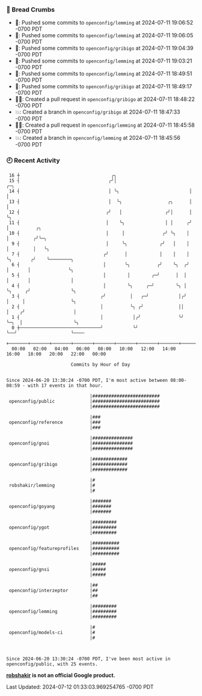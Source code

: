 ### 🍞 Bread Crumbs

 * 🚢: Pushed some commits to `openconfig/lemming` at 2024-07-11 19:06:52 -0700 PDT
 * 🚢: Pushed some commits to `openconfig/lemming` at 2024-07-11 19:06:05 -0700 PDT
 * 🚢: Pushed some commits to `openconfig/gribigo` at 2024-07-11 19:04:39 -0700 PDT
 * 🚢: Pushed some commits to `openconfig/lemming` at 2024-07-11 19:03:21 -0700 PDT
 * 🚢: Pushed some commits to `openconfig/lemming` at 2024-07-11 18:49:51 -0700 PDT
 * 🚢: Pushed some commits to `openconfig/gribigo` at 2024-07-11 18:49:17 -0700 PDT
 * ✍🏼: Created a pull request in `openconfig/gribigo` at 2024-07-11 18:48:22 -0700 PDT
 * 💥: Created a branch in `openconfig/gribigo` at 2024-07-11 18:47:33 -0700 PDT
 * ✍🏼: Created a pull request in `openconfig/lemming` at 2024-07-11 18:45:58 -0700 PDT
 * 💥: Created a branch in `openconfig/lemming` at 2024-07-11 18:45:56 -0700 PDT

### 🕘 Recent Activity
```
 16 ┼                                  ╭╮
 15 ┤                                 ╭╯│                           ╭─╮
 14 ┤                                 │ ╰╮                          │ │
 13 ┤                                 │  ╰╮                 ╭╮      │ │
 12 ┤                                ╭╯   │                ╭╯│      │ ╰╮
 11 ┤                                │    ╰╮               │ │     ╭╯  │          ╭╮
 10 ┤                                │     │              ╭╯ ╰╮    │   │         ╭╯╰─╮
  9 ┤                                │     ╰╮            ╭╯   │    │   │         │   ╰╮
  7 ┤                               ╭╯      │            │    │    │   ╰╮       ╭╯    ╰────────╮
  6 ┤                               │       ╰╮          ╭╯    ╰╮  ╭╯    │       │              ╰╮
  5 ┤                               │        │        ╭─╯      │  │     │       │               │
  4 ┤                               │        ╰╮     ╭─╯        ╰╮ │     ╰╮     ╭╯               ╰╮
  3 ┤                              ╭╯         │   ╭─╯           │╭╯      │     │                 ╰╮
  2 ┤                              │          ╰╮ ╭╯             ││       │    ╭╯                  │
  1 ┤                              │           │╭╯              ╰╯       ╰─╮  │                   ╰╮
  0 ┼──────────────────────────────╯           ╰╯                          ╰──╯                    ╰────
    +───────+───────+───────+───────+───────+───────+───────+───────+───────+───────+───────+───────+────
  00:00   02:00   04:00   06:00   08:00   10:00   12:00   14:00   16:00   18:00   20:00   22:00   00:00   

						Commits by Hour of Day


Since 2024-06-20 13:30:24 -0700 PDT, I'm most active between 08:00-08:59 - with 17 events in that hour.

```



```
                               |#########################
 openconfig/public             |#########################
                               |#########################

                               |###
 openconfig/reference          |###
                               |###

                               |###############
 openconfig/gnoi               |###############
                               |###############

                               |#############
 openconfig/gribigo            |#############
                               |#############

                               |#
 robshakir/lemming             |#
                               |#

                               |#######
 openconfig/goyang             |#######
                               |#######

                               |#########
 openconfig/ygot               |#########
                               |#########

                               |##########
 openconfig/featureprofiles    |##########
                               |##########

                               |#####
 openconfig/gnsi               |#####
                               |#####

                               |##
 openconfig/interzeptor        |##
                               |##

                               |#########
 openconfig/lemming            |#########
                               |#########

                               |#
 openconfig/models-ci          |#
                               |#



Since 2024-06-20 13:30:24 -0700 PDT, I've been most active in openconfig/public, with 25 events.

```
**[robshakir](mailto:robjs@google.com) is not an official Google product.**  


Last Updated: 2024-07-12 01:33:03.969254765 -0700 PDT
